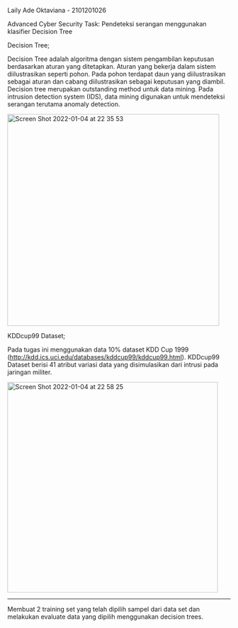 Laily Ade Oktaviana - 2101201026 

Advanced Cyber Security
Task: Pendeteksi serangan menggunakan klasifier Decision Tree

Decision Tree;

Decision Tree adalah algoritma dengan sistem pengambilan keputusan berdasarkan aturan yang ditetapkan. Aturan yang bekerja dalam sistem diilustrasikan seperti pohon. Pada pohon terdapat daun yang diilustrasikan sebagai aturan dan cabang diilustrasikan sebagai keputusan yang diambil. Decision tree merupakan outstanding method untuk data mining. Pada intrusion detection system (IDS), data mining digunakan untuk mendeteksi serangan terutama anomaly detection. 

<img width="478" alt="Screen Shot 2022-01-04 at 22 35 53" src="https://user-images.githubusercontent.com/73576347/148083739-223e47ec-5d9c-40b9-8bb8-84855e5dd3d7.png">

KDDcup99 Dataset;

Pada tugas ini menggunakan data 10% dataset KDD Cup 1999 (http://kdd.ics.uci.edu/databases/kddcup99/kddcup99.html). KDDcup99 Dataset berisi 41 atribut variasi data yang disimulasikan dari intrusi pada jaringan militer.

<img width="475" alt="Screen Shot 2022-01-04 at 22 58 25" src="https://user-images.githubusercontent.com/73576347/148086948-a724e84c-9d56-4a9d-b653-d6186a53bf8d.png">

--------
Membuat 2 training set yang telah dipilih sampel dari data set dan melakukan evaluate data yang dipilih menggunakan decision trees. 

